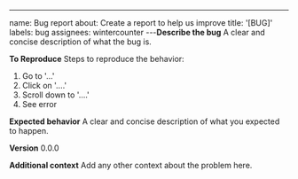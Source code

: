 ---

name: Bug report
about: Create a report to help us improve
title: '[BUG]'
labels: bug
assignees: wintercounter
---**Describe the bug**
A clear and concise description of what the bug is.

**To Reproduce**
Steps to reproduce the behavior:

1. Go to '...'
2. Click on '....'
3. Scroll down to '....'
4. See error

**Expected behavior**
A clear and concise description of what you expected to happen.

**Version**
0.0.0

**Additional context**
Add any other context about the problem here.
